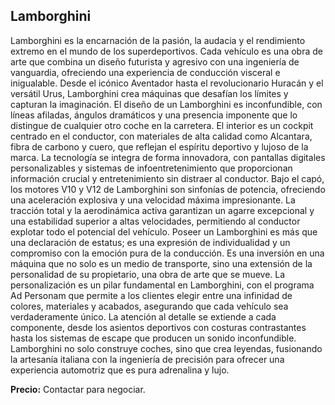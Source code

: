 ## Lamborghini

Lamborghini es la encarnación de la pasión, la audacia y el rendimiento extremo en el mundo de los superdeportivos. Cada vehículo es una obra de arte que combina un diseño futurista y agresivo con una ingeniería de vanguardia, ofreciendo una experiencia de conducción visceral e inigualable. Desde el icónico Aventador hasta el revolucionario Huracán y el versátil Urus, Lamborghini crea máquinas que desafían los límites y capturan la imaginación. El diseño de un Lamborghini es inconfundible, con líneas afiladas, ángulos dramáticos y una presencia imponente que lo distingue de cualquier otro coche en la carretera. El interior es un cockpit centrado en el conductor, con materiales de alta calidad como Alcantara, fibra de carbono y cuero, que reflejan el espíritu deportivo y lujoso de la marca. La tecnología se integra de forma innovadora, con pantallas digitales personalizables y sistemas de infoentretenimiento que proporcionan información crucial y entretenimiento sin distraer al conductor. Bajo el capó, los motores V10 y V12 de Lamborghini son sinfonías de potencia, ofreciendo una aceleración explosiva y una velocidad máxima impresionante. La tracción total y la aerodinámica activa garantizan un agarre excepcional y una estabilidad superior a altas velocidades, permitiendo al conductor explotar todo el potencial del vehículo. Poseer un Lamborghini es más que una declaración de estatus; es una expresión de individualidad y un compromiso con la emoción pura de la conducción. Es una inversión en una máquina que no solo es un medio de transporte, sino una extensión de la personalidad de su propietario, una obra de arte que se mueve. La personalización es un pilar fundamental en Lamborghini, con el programa Ad Personam que permite a los clientes elegir entre una infinidad de colores, materiales y acabados, asegurando que cada vehículo sea verdaderamente único. La atención al detalle se extiende a cada componente, desde los asientos deportivos con costuras contrastantes hasta los sistemas de escape que producen un sonido inconfundible. Lamborghini no solo construye coches, sino que crea leyendas, fusionando la artesanía italiana con la ingeniería de precisión para ofrecer una experiencia automotriz que es pura adrenalina y lujo.

**Precio:** Contactar para negociar.

